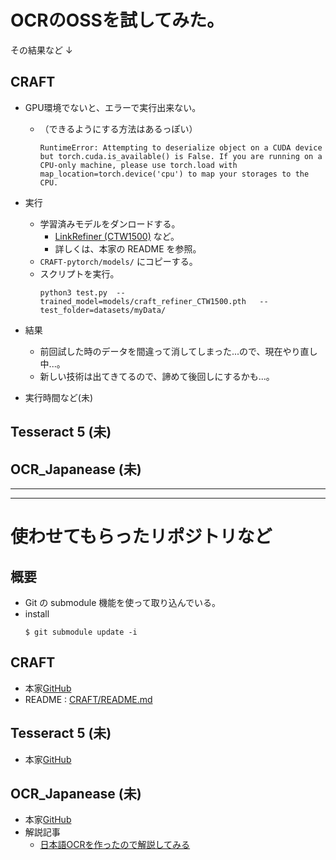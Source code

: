 # OCRのOSSを試してみた。
その結果など ↓

## CRAFT
- GPU環境でないと、エラーで実行出来ない。
  - （できるようにする方法はあるっぽい）
    ```
    RuntimeError: Attempting to deserialize object on a CUDA device but torch.cuda.is_available() is False. If you are running on a CPU-only machine, please use torch.load with map_location=torch.device('cpu') to map your storages to the CPU.
    ```
- 実行
  - 学習済みモデルをダンロードする。
    - [LinkRefiner (CTW1500)](https://drive.google.com/file/d/1XSaFwBkOaFOdtk4Ane3DFyJGPRw6v5bO/view)  など。
    - 詳しくは、本家の README を参照。
  - `CRAFT-pytorch/models/` にコピーする。
  - スクリプトを実行。
    ```
    python3 test.py  --trained_model=models/craft_refiner_CTW1500.pth   --test_folder=datasets/myData/
    ```
- 結果
  - 前回試した時のデータを間違って消してしまった...ので、現在やり直し中...。
  - 新しい技術は出てきてるので、諦めて後回しにするかも...。

- 実行時間など(未)

## Tesseract 5 (未)


## OCR_Japanease (未)


___
___

# 使わせてもらったリポジトリなど
## 概要
- Git の submodule 機能を使って取り込んでいる。
- install
  ```
  $ git submodule update -i
  ```

## CRAFT
- 本家[GitHub](git@github.com:clovaai/CRAFT-pytorch.git)
- README : [CRAFT/README.md](CRAFT/README.md)

## Tesseract 5 (未)
- 本家[GitHub](https://github.com/tesseract-ocr/tesstrain)

## OCR_Japanease (未)
- 本家[GitHub](https://github.com/tanreinama/OCR_Japanease)
- 解説記事
  - [日本語OCRを作ったので解説してみる](https://qiita.com/tanreinama/items/8fc1c8af6554654aae00)



